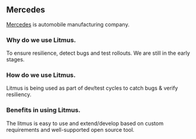 ## Mercedes

[Mercedes](https://www.mercedes-benz.com/) is automobile manufacturing company.

### **Why do we use Litmus.**
To ensure resilience, detect bugs and test rollouts. We are still in the early stages.

### **How do we use Litmus.**
Litmus is being used as part of dev/test cycles to catch bugs & verify resiliency.

### **Benefits in using Litmus.**
The litmus is easy to use and extend/develop based on custom requirements and well-supported open source tool.
